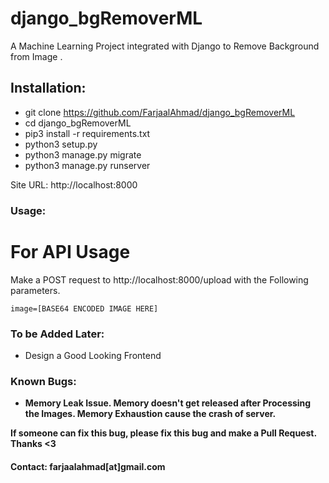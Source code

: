 # django_bgRemoverML
A Machine Learning Project integrated with Django to Remove Background from Image . 

## Installation:
- git clone https://github.com/FarjaalAhmad/django_bgRemoverML
- cd django_bgRemoverML
- pip3 install -r requirements.txt
- python3 setup.py
- python3 manage.py migrate
- python3 manage.py runserver

Site URL: http://localhost:8000

### Usage:
For API Usage
=============
Make a POST request to http://localhost:8000/upload with the Following parameters.
	
	image=[BASE64 ENCODED IMAGE HERE]
	
### To be Added Later:
- Design a Good Looking Frontend

### Known Bugs:
- <b>Memory Leak Issue.<b>
	Memory doesn't get released after Processing the Images. Memory Exhaustion cause the crash of server.

If someone can fix this bug, please fix this bug and make a Pull Request. Thanks <3


#### Contact: farjaalahmad[at]gmail.com
